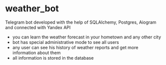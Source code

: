 # weather_bot
Telegram bot developed with the help of SQLAlchemy, Postgres, Aiogram and connected with Yandex API 
- you can learn the weather forecast in your hometown and any other city
- bot has special administrative mode to see all users
- any user can see his history of weather reports and get more information about them
- all information is stored in the database
